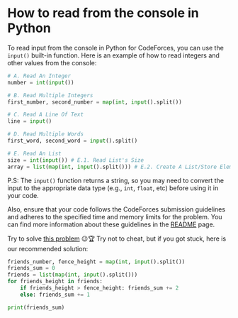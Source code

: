 # How to read from the console in Python

To read input from the console in Python for CodeForces, you can use the `input()` built-in function. Here is an example of how to read integers and other values from the console:

```python
# A. Read An Integer
number = int(input())

# B. Read Multiple Integers
first_number, second_number = map(int, input().split())

# C. Read A Line Of Text
line = input()

# D. Read Multiple Words
first_word, second_word = input().split()

# E. Read An List
size = int(input()) # E.1. Read List's Size
array = list(map(int, input().split())) # E.2. Create A List/Store Elements
```

P.S: The `input()` function returns a string, so you may need to convert the input to the appropriate data type (e.g., `int`, `float`, etc) before using it in your code.

Also, ensure that your code follows the CodeForces submission guidelines and adheres to the specified time and memory limits for the problem. You can find more information about these guidelines in the [README](./README.md) page.

Try to solve [this problem](https://codeforces.com/problemset/problem/677/A) 😉🏆 Try not to cheat, but if you got stuck, here is our recommended solution:

```python
friends_number, fence_height = map(int, input().split())
friends_sum = 0
friends = list(map(int, input().split()))
for friends_height in friends:
    if friends_height > fence_height: friends_sum += 2
    else: friends_sum += 1

print(friends_sum)
```
